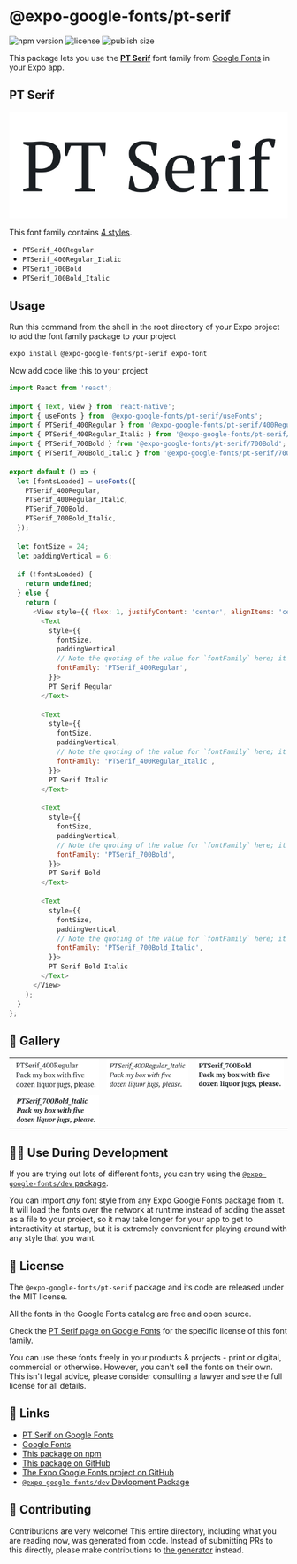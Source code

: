 # @expo-google-fonts/pt-serif

![npm version](https://flat.badgen.net/npm/v/@expo-google-fonts/pt-serif)
![license](https://flat.badgen.net/github/license/expo/google-fonts)
![publish size](https://flat.badgen.net/packagephobia/install/@expo-google-fonts/pt-serif)

This package lets you use the [**PT Serif**](https://fonts.google.com/specimen/PT+Serif) font family from [Google Fonts](https://fonts.google.com/) in your Expo app.

## PT Serif

![PT Serif](./font-family.png)

This font family contains [4 styles](#-gallery).

- `PTSerif_400Regular`
- `PTSerif_400Regular_Italic`
- `PTSerif_700Bold`
- `PTSerif_700Bold_Italic`

## Usage

Run this command from the shell in the root directory of your Expo project to add the font family package to your project
```sh
expo install @expo-google-fonts/pt-serif expo-font
```

Now add code like this to your project
```js
import React from 'react';

import { Text, View } from 'react-native';
import { useFonts } from '@expo-google-fonts/pt-serif/useFonts';
import { PTSerif_400Regular } from '@expo-google-fonts/pt-serif/400Regular';
import { PTSerif_400Regular_Italic } from '@expo-google-fonts/pt-serif/400Regular_Italic';
import { PTSerif_700Bold } from '@expo-google-fonts/pt-serif/700Bold';
import { PTSerif_700Bold_Italic } from '@expo-google-fonts/pt-serif/700Bold_Italic';

export default () => {
  let [fontsLoaded] = useFonts({
    PTSerif_400Regular,
    PTSerif_400Regular_Italic,
    PTSerif_700Bold,
    PTSerif_700Bold_Italic,
  });

  let fontSize = 24;
  let paddingVertical = 6;

  if (!fontsLoaded) {
    return undefined;
  } else {
    return (
      <View style={{ flex: 1, justifyContent: 'center', alignItems: 'center' }}>
        <Text
          style={{
            fontSize,
            paddingVertical,
            // Note the quoting of the value for `fontFamily` here; it expects a string!
            fontFamily: 'PTSerif_400Regular',
          }}>
          PT Serif Regular
        </Text>

        <Text
          style={{
            fontSize,
            paddingVertical,
            // Note the quoting of the value for `fontFamily` here; it expects a string!
            fontFamily: 'PTSerif_400Regular_Italic',
          }}>
          PT Serif Italic
        </Text>

        <Text
          style={{
            fontSize,
            paddingVertical,
            // Note the quoting of the value for `fontFamily` here; it expects a string!
            fontFamily: 'PTSerif_700Bold',
          }}>
          PT Serif Bold
        </Text>

        <Text
          style={{
            fontSize,
            paddingVertical,
            // Note the quoting of the value for `fontFamily` here; it expects a string!
            fontFamily: 'PTSerif_700Bold_Italic',
          }}>
          PT Serif Bold Italic
        </Text>
      </View>
    );
  }
};

```

## 🔡 Gallery


||||
|-|-|-|
|![PTSerif_400Regular](.//400Regular/PTSerif_400Regular.ttf.png)|![PTSerif_400Regular_Italic](.//400Regular_Italic/PTSerif_400Regular_Italic.ttf.png)|![PTSerif_700Bold](.//700Bold/PTSerif_700Bold.ttf.png)||
|![PTSerif_700Bold_Italic](.//700Bold_Italic/PTSerif_700Bold_Italic.ttf.png)||||


## 👩‍💻 Use During Development

If you are trying out lots of different fonts, you can try using the [`@expo-google-fonts/dev` package](https://github.com/freeboub/google-fonts/tree/master/font-packages/dev#readme).

You can import *any* font style from any Expo Google Fonts package from it. It will load the fonts
over the network at runtime instead of adding the asset as a file to your project, so it may take longer
for your app to get to interactivity at startup, but it is extremely convenient
for playing around with any style that you want.

## 📖 License

The `@expo-google-fonts/pt-serif` package and its code are released under the MIT license.

All the fonts in the Google Fonts catalog are free and open source.

Check the [PT Serif page on Google Fonts](https://fonts.google.com/specimen/PT+Serif) for the specific license of this font family.

You can use these fonts freely in your products & projects - print or digital, commercial or otherwise. However, you can't sell the fonts on their own. This isn't legal advice, please consider consulting a lawyer and see the full license for all details.

## 🔗 Links

- [PT Serif on Google Fonts](https://fonts.google.com/specimen/PT+Serif)
- [Google Fonts](https://fonts.google.com/)
- [This package on npm](https://www.npmjs.com/package/@expo-google-fonts/pt-serif)
- [This package on GitHub](https://github.com/freeboub/google-fonts/tree/master/font-packages/pt-serif)
- [The Expo Google Fonts project on GitHub](https://github.com/freeboub/google-fonts)
- [`@expo-google-fonts/dev` Devlopment Package](https://github.com/freeboub/google-fonts/tree/master/font-packages/dev)

## 🤝 Contributing

Contributions are very welcome! This entire directory, including what you are reading now, was generated from code. Instead of submitting PRs to this directly, please make contributions to [the generator](https://github.com/freeboub/google-fonts/tree/master/packages/generator) instead.
